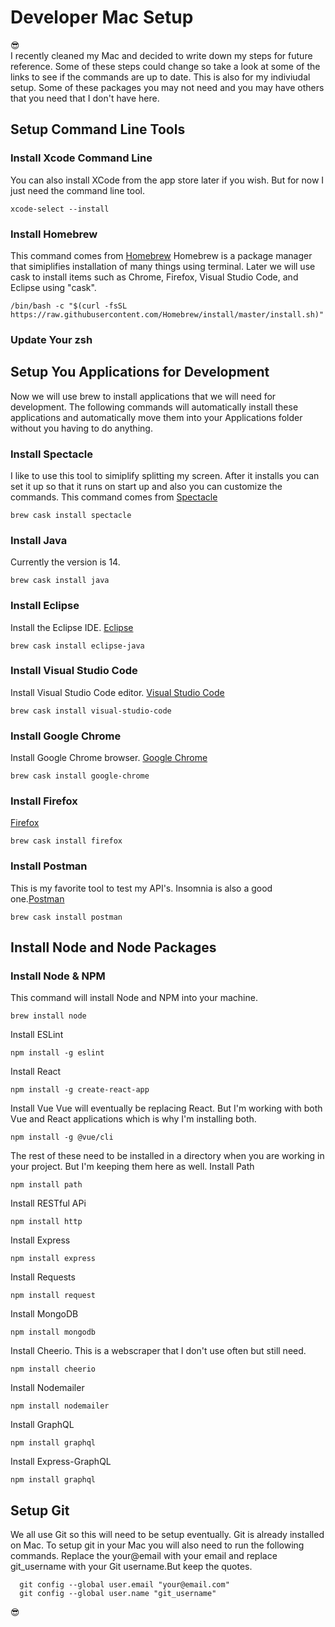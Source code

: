 # Developer Mac Setup
:sunglasses:  
I recently cleaned my Mac and decided to write down my steps for future reference. Some of these steps could change so take a look at some of the links to see if the commands are up to date. This is also for my indiviudal setup. Some of these packages you may not need and you may have others that you need that I don't have here. 

## Setup Command Line Tools
### Install Xcode Command Line
You can also install XCode from the app store later if you wish. But for now I just need the command line tool. 
```text
xcode-select --install
```
### Install Homebrew
This command comes from [Homebrew](https://brew.sh)
Homebrew is a package manager that simiplifies installation of many things using terminal. Later we will use cask to install items such as Chrome, Firefox, Visual Studio Code, and Eclipse using "cask".
```text
/bin/bash -c "$(curl -fsSL https://raw.githubusercontent.com/Homebrew/install/master/install.sh)"
```
### Update Your zsh 


## Setup You Applications for Development
Now we will use brew to install applications that we will need for development. The following commands will automatically install these applications and automatically move them into your Applications folder without you having to do anything. 
### Install Spectacle 
I like to use this tool to simiplify splitting my screen. After it installs you can set it up so that it runs on start up and also you can customize the commands. This command comes from [Spectacle](https://www.spectacleapp.com)
```text
brew cask install spectacle
```
### Install Java
Currently the version is 14. 
```text
brew cask install java
```
### Install Eclipse
Install the Eclipse IDE. [Eclipse](https://www.eclipse.org/downloads/)
```text
brew cask install eclipse-java
```
### Install Visual Studio Code
Install Visual Studio Code editor. [Visual Studio Code](https://code.visualstudio.com) 
```text
brew cask install visual-studio-code
```
### Install Google Chrome
Install Google Chrome browser. [Google Chrome](https://www.google.com/chrome/)
```text
brew cask install google-chrome
```
### Install Firefox
[Firefox](https://www.mozilla.org/en-US/firefox/new/)
```text
brew cask install firefox
```
### Install Postman
This is my favorite tool to test my API's. Insomnia is also a good one.[Postman](https://www.postman.com)
```text
brew cask install postman
```

## Install Node and Node Packages 
### Install Node & NPM 
This command will install Node and NPM into your machine. 
```text
brew install node
```
Install ESLint
```text
npm install -g eslint
```
Install React
```text
npm install -g create-react-app
```
Install Vue
Vue will eventually be replacing React. But I'm working with both Vue and React applications which is why I'm installing both.  
```text
npm install -g @vue/cli
```
The rest of these need to be installed in a directory when you are working in your project. But I'm keeping them here as well. 
Install Path
```text
npm install path
```
Install RESTful APi 
```text
npm install http
```
Install Express
```text
npm install express
```
Install Requests 
```text
npm install request
```
Install MongoDB
```text
npm install mongodb
```
Install Cheerio. This is a webscraper that I don't use often but still need. 
```text
npm install cheerio
```
Install Nodemailer 
```text
npm install nodemailer
```
Install GraphQL
```text
npm install graphql
```
Install Express-GraphQL
```text
npm install graphql
```

## Setup Git
We all use Git so this will need to be setup eventually. Git is already installed on Mac. 
To setup git in your Mac you will also need to run the following commands. Replace the your@email with your email and replace git_username with your Git username.But keep the quotes. 
```text
  git config --global user.email "your@email.com"
  git config --global user.name "git_username"
 ```
:sunglasses:
